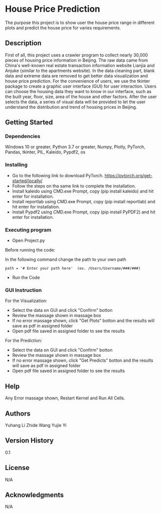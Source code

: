 # House Price Prediction

The purpose this project is to show user the house price range in different plots and predict the house price for varies requirements.


## Description

First of all, this project uses a crawler program to collect nearly 30,000 pieces of housing price information in Beijing. 
The raw data came from China's well-known real estate transaction information website Lianjia and Anjuke (similar to the apartments website). 
In the data cleaning part, blank data and extreme data are removed to get better data visualization and house price prediction.
For the convenience of users, we use the tkinter package to create a graphic user interface (GUI) for user interaction. 
Users can choose the housing data they want to know in our interface, such as the built year, floor, size, area of the house and other factors. 
After the user selects the data, a series of visual data will be provided to let the user understand the distribution and trend of housing prices in Beijing.


## Getting Started

### Dependencies

Windows 10 or greater, Python 3.7 or greater, Numpy, Plotly, PyTorch, Pandas, tkinter, PIL, Kaleido, Pypdf2, os

### Installing

* Go to the following link to download PyTorch.
  https://pytorch.org/get-started/locally/
* Follow the steps on tha same link to complete the installation.
* Install kaleido using CMD.exe Prompt, copy (pip install kaleido) and hit enter for installation.
* Install reportlab using CMD.exe Prompt, copy (pip install reportlab) and hit enter for installation.
* Install Pypdf2 using CMD.exe Prompt, copy (pip install PyPDF2) and hit enter for installation.

### Executing program

* Open Project.py

Before running the code:

In the following command change the path to your own path

```
path = '# Enter your path here'  (ex. /Users/Username/###/###)
```


* Run the Code


### GUI Instruction

For the Visualization:

* Select the data on GUI and click "Confirm" botton
* Review the massage shown in massage box 
* If no error massage shown, click "Get Plots" botton and the results will save as pdf in assigned folder
* Open pdf file saved in assigned folder to see the results

For the Prediction:

* Select the data on GUI and click "Confirm" botton
* Review the massage shown in massage box 
* If no error massage shown, click "Get Predicts" botton and the results will save as pdf in assigned folder
* Open pdf file saved in assigned folder to see the results


## Help

Any Error massage shown, Restart Kernel and Run All Cells.

## Authors

Yuhang Li
Zhide Wang
Yujie Yi


## Version History

0.1


## License

N/A


## Acknowledgments

N/A
